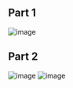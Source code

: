 ## Part 1
![image](https://user-images.githubusercontent.com/24357614/225869738-ea43473b-c398-4052-9150-49d291b38950.png)

## Part 2
![image](https://user-images.githubusercontent.com/24357614/225949055-a94c09cc-6169-4683-800c-e3ee380f4144.png)
![image](https://user-images.githubusercontent.com/24357614/225949169-2ac2b14e-6cba-436f-a943-31c2ad969ed3.png)
